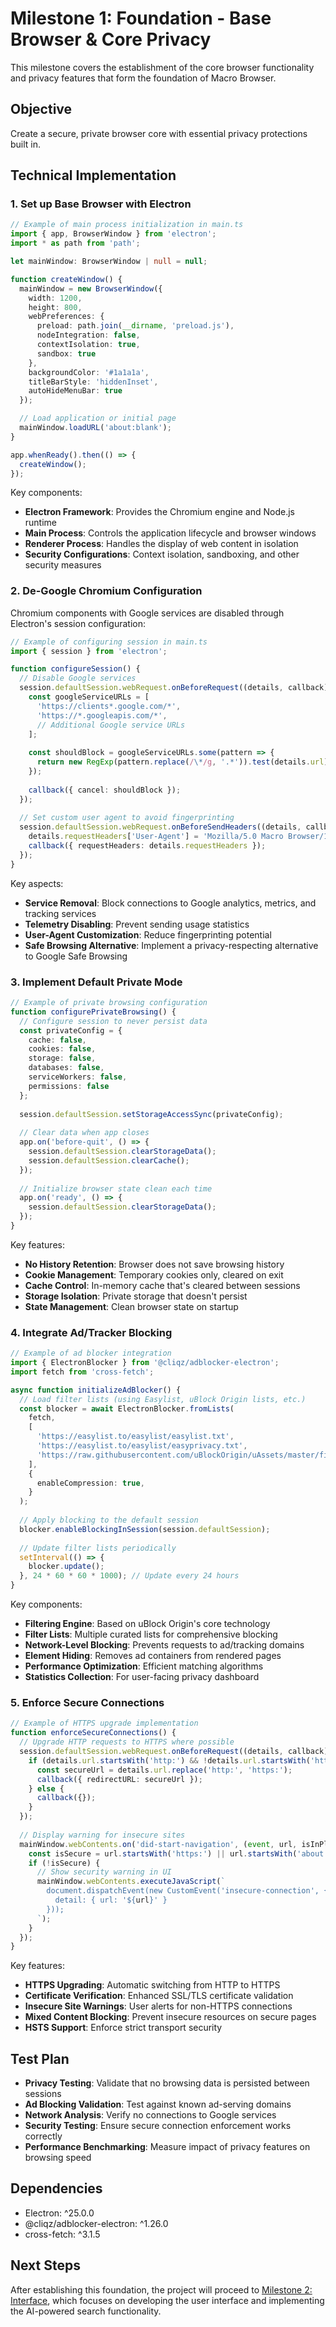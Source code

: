 # Milestone 1: Foundation - Base Browser & Core Privacy

This milestone covers the establishment of the core browser functionality and privacy features that form the foundation of Macro Browser.

## Objective

Create a secure, private browser core with essential privacy protections built in.

## Technical Implementation

### 1. Set up Base Browser with Electron

```typescript
// Example of main process initialization in main.ts
import { app, BrowserWindow } from 'electron';
import * as path from 'path';

let mainWindow: BrowserWindow | null = null;

function createWindow() {
  mainWindow = new BrowserWindow({
    width: 1200,
    height: 800,
    webPreferences: {
      preload: path.join(__dirname, 'preload.js'),
      nodeIntegration: false,
      contextIsolation: true,
      sandbox: true
    },
    backgroundColor: '#1a1a1a',
    titleBarStyle: 'hiddenInset',
    autoHideMenuBar: true
  });

  // Load application or initial page
  mainWindow.loadURL('about:blank');
}

app.whenReady().then(() => {
  createWindow();
});
```

Key components:
- **Electron Framework**: Provides the Chromium engine and Node.js runtime
- **Main Process**: Controls the application lifecycle and browser windows
- **Renderer Process**: Handles the display of web content in isolation
- **Security Configurations**: Context isolation, sandboxing, and other security measures

### 2. De-Google Chromium Configuration

Chromium components with Google services are disabled through Electron's session configuration:

```typescript
// Example of configuring session in main.ts
import { session } from 'electron';

function configureSession() {
  // Disable Google services
  session.defaultSession.webRequest.onBeforeRequest((details, callback) => {
    const googleServiceURLs = [
      'https://clients*.google.com/*',
      'https://*.googleapis.com/*',
      // Additional Google service URLs
    ];
    
    const shouldBlock = googleServiceURLs.some(pattern => {
      return new RegExp(pattern.replace(/\*/g, '.*')).test(details.url);
    });
    
    callback({ cancel: shouldBlock });
  });
  
  // Set custom user agent to avoid fingerprinting
  session.defaultSession.webRequest.onBeforeSendHeaders((details, callback) => {
    details.requestHeaders['User-Agent'] = 'Mozilla/5.0 Macro Browser/1.0';
    callback({ requestHeaders: details.requestHeaders });
  });
}
```

Key aspects:
- **Service Removal**: Block connections to Google analytics, metrics, and tracking services
- **Telemetry Disabling**: Prevent sending usage statistics
- **User-Agent Customization**: Reduce fingerprinting potential
- **Safe Browsing Alternative**: Implement a privacy-respecting alternative to Google Safe Browsing

### 3. Implement Default Private Mode

```typescript
// Example of private browsing configuration
function configurePrivateBrowsing() {
  // Configure session to never persist data
  const privateConfig = {
    cache: false,
    cookies: false,
    storage: false,
    databases: false,
    serviceWorkers: false,
    permissions: false
  };
  
  session.defaultSession.setStorageAccessSync(privateConfig);
  
  // Clear data when app closes
  app.on('before-quit', () => {
    session.defaultSession.clearStorageData();
    session.defaultSession.clearCache();
  });
  
  // Initialize browser state clean each time
  app.on('ready', () => {
    session.defaultSession.clearStorageData();
  });
}
```

Key features:
- **No History Retention**: Browser does not save browsing history
- **Cookie Management**: Temporary cookies only, cleared on exit
- **Cache Control**: In-memory cache that's cleared between sessions
- **Storage Isolation**: Private storage that doesn't persist
- **State Management**: Clean browser state on startup

### 4. Integrate Ad/Tracker Blocking

```typescript
// Example of ad blocker integration
import { ElectronBlocker } from '@cliqz/adblocker-electron';
import fetch from 'cross-fetch';

async function initializeAdBlocker() {
  // Load filter lists (using Easylist, uBlock Origin lists, etc.)
  const blocker = await ElectronBlocker.fromLists(
    fetch,
    [
      'https://easylist.to/easylist/easylist.txt',
      'https://easylist.to/easylist/easyprivacy.txt',
      'https://raw.githubusercontent.com/uBlockOrigin/uAssets/master/filters/filters.txt'
    ],
    {
      enableCompression: true,
    }
  );
  
  // Apply blocking to the default session
  blocker.enableBlockingInSession(session.defaultSession);
  
  // Update filter lists periodically
  setInterval(() => {
    blocker.update();
  }, 24 * 60 * 60 * 1000); // Update every 24 hours
}
```

Key components:
- **Filtering Engine**: Based on uBlock Origin's core technology
- **Filter Lists**: Multiple curated lists for comprehensive blocking
- **Network-Level Blocking**: Prevents requests to ad/tracking domains
- **Element Hiding**: Removes ad containers from rendered pages
- **Performance Optimization**: Efficient matching algorithms
- **Statistics Collection**: For user-facing privacy dashboard

### 5. Enforce Secure Connections

```typescript
// Example of HTTPS upgrade implementation
function enforceSecureConnections() {
  // Upgrade HTTP requests to HTTPS where possible
  session.defaultSession.webRequest.onBeforeRequest((details, callback) => {
    if (details.url.startsWith('http:') && !details.url.startsWith('http://localhost')) {
      const secureUrl = details.url.replace('http:', 'https:');
      callback({ redirectURL: secureUrl });
    } else {
      callback({});
    }
  });
  
  // Display warning for insecure sites
  mainWindow.webContents.on('did-start-navigation', (event, url, isInPlace) => {
    const isSecure = url.startsWith('https:') || url.startsWith('about:') || url.startsWith('chrome:');
    if (!isSecure) {
      // Show security warning in UI
      mainWindow.webContents.executeJavaScript(`
        document.dispatchEvent(new CustomEvent('insecure-connection', { 
          detail: { url: '${url}' } 
        }));
      `);
    }
  });
}
```

Key features:
- **HTTPS Upgrading**: Automatic switching from HTTP to HTTPS
- **Certificate Verification**: Enhanced SSL/TLS certificate validation
- **Insecure Site Warnings**: User alerts for non-HTTPS connections
- **Mixed Content Blocking**: Prevent insecure resources on secure pages
- **HSTS Support**: Enforce strict transport security

## Test Plan

- **Privacy Testing**: Validate that no browsing data is persisted between sessions
- **Ad Blocking Validation**: Test against known ad-serving domains
- **Network Analysis**: Verify no connections to Google services
- **Security Testing**: Ensure secure connection enforcement works correctly
- **Performance Benchmarking**: Measure impact of privacy features on browsing speed

## Dependencies

- Electron: ^25.0.0
- @cliqz/adblocker-electron: ^1.26.0
- cross-fetch: ^3.1.5

## Next Steps

After establishing this foundation, the project will proceed to [Milestone 2: Interface](milestone-2.md), which focuses on developing the user interface and implementing the AI-powered search functionality. 